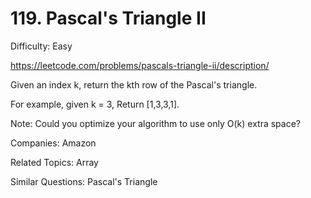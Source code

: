 # 119. Pascal's Triangle II

Difficulty: Easy

https://leetcode.com/problems/pascals-triangle-ii/description/

Given an index k, return the kth row of the Pascal's triangle.

For example, given k = 3,
Return [1,3,3,1].

Note:
Could you optimize your algorithm to use only O(k) extra space?

Companies: Amazon

Related Topics: Array

Similar Questions: Pascal's Triangle
